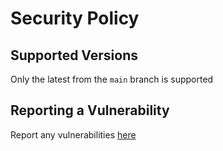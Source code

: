 # Security Policy

## Supported Versions

Only the latest from the `main` branch is supported

## Reporting a Vulnerability

Report any vulnerabilities [here](https://github.com/jmertic/committee-gallery/security/advisories/new)
